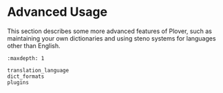 # Advanced Usage

This section describes some more advanced features of Plover, such as
maintaining your own dictionaries and using steno systems for languages
other than English.

```{toctree}
:maxdepth: 1

translation_language
dict_formats
plugins
```
